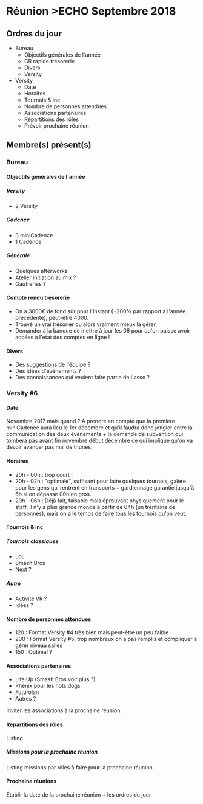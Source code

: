 # Réunion >ECHO Septembre 2018

## Ordres du jour 

* Bureau
	* Objectifs générales de l'année
	* CR rapide trésorerie
	* Divers
	* Versity
* Versity
	* Date
	* Horaires
	* Tournois & inc
	* Nombre de personnes attendues
	* Associations partenaires	
	* Répartitions des rôles
	* Prévoir prochaine réunion

## Membre(s) présent(s)

### Bureau

#### Objectifs générales de l'année

##### Versity

* 2 Versity

##### Cadence

* 3 miniCadence
* 1 Cadence

##### Générale

* Quelques afterworks
* Atelier initiation au mix ?
* Gaufreries ?

#### Compte rendu trésorerie

* On a 3000€ de fond sûr pour l'instant (+200% par rapport à l'année précédente), peut-être 4000.
* Trouvé un vrai trésorier ou alors vraiment mieux la gérer
* Demander à la banque de mettre à jour les 06 pour qu'on puisse avoir accées à l'état des comptes en ligne !


#### Divers

* Des suggestions de l'équipe ?
* Des idées d'événements ?
* Des connaissances qui veulent faire partie de l'asso ?


### Versity #6

#### Date

Novembre 2017 mais quand ? À prendre en compte que la première miniCadence aura lieu le 1er décembre et qu'il faudra donc jongler entre la communication des deux événements + la demande de subvention qui tombera pas avant fin novembre début décembre ce qui implique qu'on va devoir avancer pas mal de thunes.

#### Horaires

* 20h - 00h : trop court !
* 20h - 02h : "optimale", suffisant pour faire quelques tournois, galère pour les gens qui rentrent en transports + gardiennage garantie jusqu'à 6h si on dépasse 00h en gros.
* 20h - 06h : Déjà fait, faisable mais éprouvant physiquement pour le staff, il n'y a plus grande monde à partir de 04h (un trentaine de personnes), mais on a le temps de faire tous les tournois qu'on veut.

#### Tournois & inc

##### Tournois classiques

* LoL
* Smash Bros
* Next ?

##### Autre

* Activité VR ?
* Idées ?

#### Nombre de personnes attendues

* 120 : Format Versity #4 très bien mais peut-être un peu faible
* 200 : Format Versity #5, trop nombreux on a pas remplis et compliquer à gérer niveau salles
* 150 : Optimal ?

#### Associations partenaires

* Life Up (Smash Bros voir plus ?)
* Phénix pour les hots dogs
* Futurolan
* Autres ?

Inviter les associations à la prochaine réunion.

#### Répartitions des rôles

Listing

##### Missions pour la prochaine réunion

Listing missions par rôles à faire pour la prochaine réunion

#### Prochaine réunions

Établir la date de la prochaine réunion + les ordres du jour
